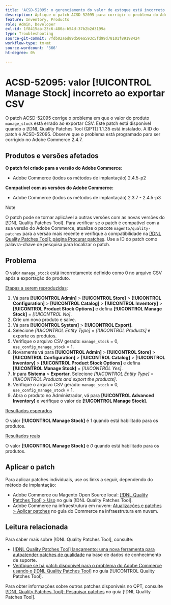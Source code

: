 ```yaml
---
title: 'ACSD-52095: o gerenciamento do valor de estoque está incorreto ao exportar CSV'
description: Aplique o patch ACSD-52095 para corrigir o problema do Adobe Commerce em que o valor do estoque de gerenciamento de produtos está incorreto ao exportar CSV.
feature: Inventory, Products
role: Admin, Developer
exl-id: 1f8415aa-23c6-480a-b54d-37b2b2d3199a
type: Troubleshooting
source-git-commit: 7fdb02a6d89d50ea593c5fd99d78101f89198424
workflow-type: tm+mt
source-wordcount: '366'
ht-degree: 0%

---
```


# ACSD-52095: valor [!UICONTROL Manage Stock] incorreto ao exportar CSV

O patch ACSD-52095 corrige o problema em que o valor do produto `manage_stock` está errado ao exportar CSV. Este patch está disponível quando o [!DNL Quality Patches Tool (QPT)] 1.1.35 está instalado. A ID do patch é ACSD-52095. Observe que o problema está programado para ser corrigido no Adobe Commerce 2.4.7.

## Produtos e versões afetados

**O patch foi criado para a versão do Adobe Commerce:**

* Adobe Commerce (todos os métodos de implantação) 2.4.5-p2

**Compatível com as versões do Adobe Commerce:**

* Adobe Commerce (todos os métodos de implantação) 2.3.7 - 2.4.5-p3

>[!NOTE]
>
>O patch pode se tornar aplicável a outras versões com as novas versões do [!DNL Quality Patches Tool]. Para verificar se o patch é compatível com a sua versão do Adobe Commerce, atualize o pacote `magento/quality-patches` para a versão mais recente e verifique a compatibilidade na [[!DNL Quality Patches Tool]: página Procurar patches](https://experienceleague.adobe.com/tools/commerce-quality-patches/index.html?lang=pt-BR). Use a ID do patch como palavra-chave de pesquisa para localizar o patch.

## Problema

O valor `manage_stock` está incorretamente definido como 0 no arquivo CSV após a exportação do produto.

<u>Etapas a serem reproduzidas</u>:

1. Vá para **[!UICONTROL Admin]** > **[!UICONTROL Store]** > **[!UICONTROL Configuration]** > **[!UICONTROL Catalog]** > **[!UICONTROL Inventory]** > **[!UICONTROL Product Stock Options]** e defina **[!UICONTROL Manage Stock]** = *[!UICONTROL No]*.
1. Crie um novo produto e salve.
1. Vá para **[!UICONTROL System]** > **[!UICONTROL Export]**.
1. Selecione *[!UICONTROL Entity Type]* = *[!UICONTROL Products]* e exporte os produtos.
1. Verifique o arquivo CSV gerado: `manage_stock` = 0, `use_config_manage_stock` = 1.
1. Novamente vá para **[!UICONTROL Admin]** > **[!UICONTROL Store]** > **[!UICONTROL Configuration]** > **[!UICONTROL Catalog]** > **[!UICONTROL Inventory]** > **[!UICONTROL Product Stock Options]** e defina **[!UICONTROL Manage Stock]** = *[!UICONTROL Yes]*.
1. Ir para **Sistema** > **Exportar**.
Selecione *[!UICONTROL Entity Type]* = *[!UICONTROL Products and export the products]*.
1. Verifique o arquivo CSV gerado: `manage_stock` = 0, `use_config_manage_stock` = 1.
1. Abra o produto no Administrador, vá para **[!UICONTROL Advanced Inventory]** e verifique o valor de **[!UICONTROL Manage Stock]**.

<u>Resultados esperados</u>

O valor **[!UICONTROL Manage Stock]** é *1* quando está habilitado para os produtos.

<u>Resultados reais</u>

O valor **[!UICONTROL Manage Stock]** é *0* quando está habilitado para os produtos.

## Aplicar o patch

Para aplicar patches individuais, use os links a seguir, dependendo do método de implantação:

* Adobe Commerce ou Magento Open Source local: [[!DNL Quality Patches Tool] > Uso](/help/tools/quality-patches-tool/usage.md) no guia [!DNL Quality Patches Tool].
* Adobe Commerce na infraestrutura em nuvem: [Atualizações e patches > Aplicar patches](https://experienceleague.adobe.com/docs/commerce-cloud-service/user-guide/develop/upgrade/apply-patches.html?lang=pt-BR) no guia do Commerce na infraestrutura em nuvem.

## Leitura relacionada

Para saber mais sobre [!DNL Quality Patches Tool], consulte:

* [[!DNL Quality Patches Tool] lançamento: uma nova ferramenta para autoatender patches de qualidade](https://experienceleague.adobe.com/pt-br/docs/commerce-operations/tools/quality-patches-tool/quality-patches-tool-to-self-serve-quality-patches) na base de dados de conhecimento de suporte.
* [Verifique se há patch disponível para o problema do Adobe Commerce usando o  [!DNL Quality Patches Tool]](/help/tools/quality-patches-tool/patches-available-in-qpt/check-patch-for-magento-issue-with-magento-quality-patches.md) no guia [!UICONTROL Quality Patches Tool].


Para obter informações sobre outros patches disponíveis no QPT, consulte [[!DNL Quality Patches Tool]: Pesquisar patches](<https://experienceleague.adobe.com/tools/commerce-quality-patches/index.html?lang=pt-BR>) no guia [!DNL Quality Patches Tool].
